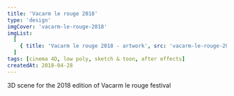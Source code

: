 ```yaml
---
title: 'Vacarm le rouge 2018'
type: 'design'
imgCover: 'vacarm-le-rouge-2018'
imgList:
  [
    { title: 'Vacarm le rouge 2018 - artwork', src: 'vacarm-le-rouge-2018_1' },
  ]
tags: [cinema 4D, low poly, sketch & toon, after effects]
createdAt: 2018-04-28
---
```

3D scene for the 2018 edition of Vacarm le rouge festival
<!--more-->